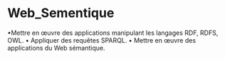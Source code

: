 # Web_Sementique
 •Mettre en œuvre des applications manipulant les langages RDF, RDFS, OWL. 
 • Appliquer des requêtes SPARQL.
 • Mettre en œuvre des applications du Web sémantique.
